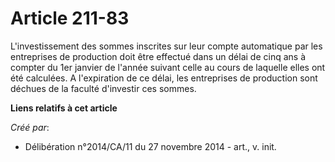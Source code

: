 # Article 211-83

L'investissement des sommes inscrites sur leur compte automatique par les entreprises de production doit être effectué dans
un délai de cinq ans à compter du 1er janvier de l'année suivant celle au cours de laquelle elles ont été calculées. A
l'expiration de ce délai, les entreprises de production sont déchues de la faculté d'investir ces sommes.

**Liens relatifs à cet article**

_Créé par_:

  - Délibération n°2014/CA/11 du 27 novembre 2014 - art., v. init.
